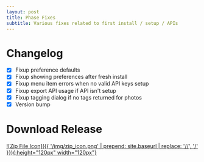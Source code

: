 ```yaml
---
layout: post
title: Phase Fixes
subtitle: Various fixes related to first install / setup / APIs
---
```


# Changelog
- [X] Fixup preference defaults
- [X] Fixup showing preferences after fresh install
- [X] Fixup menu item errors when no valid API keys setup
- [X] Fixup export API usage if API isn't setup
- [X] Fixup tagging dialog if no tags returned for photos
- [X] Version bump

# Download Release
[![Zip File Icon]({{ '/img/zip_icon.png' | prepend: site.baseurl | replace: '//', '/' }}){:height="120px" width="120px"}](https://github.com/mcrosson/lr_plugin_computer_vision_tagging/archive/20161014.1.zip)
